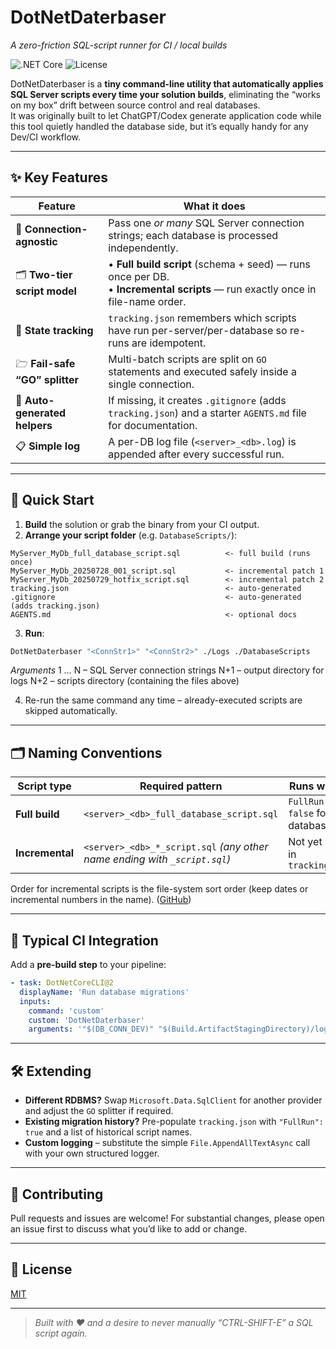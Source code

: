 # DotNetDaterbaser  
*A zero-friction SQL-script runner for CI / local builds*

![.NET Core](https://img.shields.io/badge/.NET-9.0-blue.svg)
![License](https://img.shields.io/github/license/jayco413/DotNetDaterbaser)

DotNetDaterbaser is a **tiny command-line utility that automatically applies SQL Server scripts every time your solution builds**, eliminating the “works on my box” drift between source control and real databases.  
It was originally built to let ChatGPT/Codex generate application code while this tool quietly handled the database side, but it’s equally handy for any Dev/CI workflow.

---

## ✨ Key Features
| Feature | What it does |
|---------|--------------|
| 🔑 **Connection-agnostic** | Pass one _or many_ SQL Server connection strings; each database is processed independently. |
| 🗂 **Two-tier script model** | • **Full build script** (schema + seed) — runs once per DB.<br>• **Incremental scripts** — run exactly once in file-name order. |
| 📝 **State tracking** | `tracking.json` remembers which scripts have run per-server/per-database so re-runs are idempotent. |
| 🗁 **Fail-safe “GO” splitter** | Multi-batch scripts are split on `GO` statements and executed safely inside a single connection. |
| 📜 **Auto-generated helpers** | If missing, it creates `.gitignore` (adds `tracking.json`) and a starter `AGENTS.md` file for documentation. |
| 📋 **Simple log** | A per-DB log file (`<server>_<db>.log`) is appended after every successful run. |

---

## 🚀 Quick Start

1. **Build** the solution or grab the binary from your CI output.  
2. **Arrange your script folder** (e.g. `DatabaseScripts/`):

```
MyServer_MyDb_full_database_script.sql          <- full build (runs once)
MyServer_MyDb_20250728_001_script.sql           <- incremental patch 1
MyServer_MyDb_20250729_hotfix_script.sql        <- incremental patch 2
tracking.json                                   <- auto-generated
.gitignore                                      <- auto-generated (adds tracking.json)
AGENTS.md                                       <- optional docs

```

3. **Run**:

```bash
DotNetDaterbaser "<ConnStr1>" "<ConnStr2>" ./Logs ./DatabaseScripts
```

*Arguments*
1 … N  – SQL Server connection strings
N+1    – output directory for logs
N+2    – scripts directory (containing the files above)

4. Re-run the same command any time – already-executed scripts are skipped automatically.

---

## 🗂 Naming Conventions

| Script type     | Required pattern                                                          | Runs when…                           |
| --------------- | ------------------------------------------------------------------------- | ------------------------------------ |
| **Full build**  | `<server>_<db>_full_database_script.sql`                                  | `FullRun == false` for that database |
| **Incremental** | `<server>_<db>_*_script.sql` *(any other name ending with `_script.sql`)* | Not yet listed in `tracking.json`    |

Order for incremental scripts is the file-system sort order (keep dates or incremental numbers in the name). ([GitHub][1])

---

## 🔄 Typical CI Integration

Add a **pre-build step** to your pipeline:

```yaml
- task: DotNetCoreCLI@2
  displayName: 'Run database migrations'
  inputs:
    command: 'custom'
    custom: 'DotNetDaterbaser'
    arguments: '"$(DB_CONN_DEV)" "$(Build.ArtifactStagingDirectory)/logs" "$(Build.SourcesDirectory)/DatabaseScripts"'
```

---

## 🛠 Extending

* **Different RDBMS?** Swap `Microsoft.Data.SqlClient` for another provider and adjust the `GO` splitter if required.
* **Existing migration history?** Pre-populate `tracking.json` with `"FullRun": true` and a list of historical script names.
* **Custom logging** – substitute the simple `File.AppendAllTextAsync` call with your own structured logger.

---

## 🤝 Contributing

Pull requests and issues are welcome!
For substantial changes, please open an issue first to discuss what you’d like to add or change.

---

## 📄 License

[MIT](LICENSE.txt)

---

> *Built with ❤️ and a desire to never manually “CTRL-SHIFT-E” a SQL script again.*

[1]: https://github.com/jayco413/DotNetDaterbaser/raw/master/DotNetDaterbaser/Program.cs "raw.githubusercontent.com"
